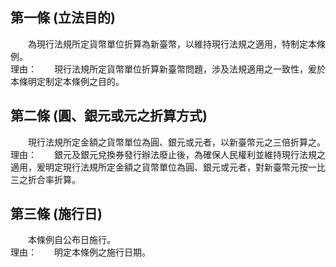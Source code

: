 第一條 (立法目的)
-----------------
　　為現行法規所定貨幣單位折算為新臺幣，以維持現行法規之適用，特制定本條例。  
理由：　　現行法規所定貨幣單位折算新臺幣問題，涉及法規適用之一致性，爰於本條明定制定本條例之目的。

第二條 (圓、銀元或元之折算方式)
-------------------------------
　　現行法規所定金額之貨幣單位為圓、銀元或元者，以新臺幣元之三倍折算之。  
理由：　　銀元及銀元兌換券發行辦法廢止後，為確保人民權利並維持現行法規之適用，爰明定現行法規所定金額之貨幣單位為圓、銀元或元者，對新臺幣元按一比三之折合率折算。

第三條 (施行日)
---------------
　　本條例自公布日施行。  
理由：　　明定本條例之施行日期。